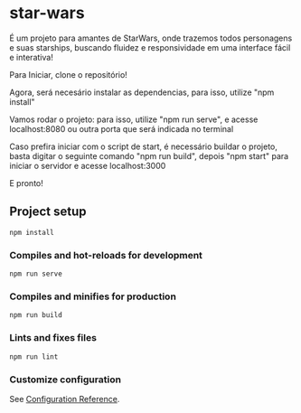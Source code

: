 # star-wars

É um projeto para amantes de StarWars, onde trazemos todos personagens e suas starships, buscando fluidez e responsividade em uma interface fácil e interativa!

Para Iniciar, clone o repositório!

Agora, será necesário instalar as dependencias, para isso, utilize "npm install"

Vamos rodar o projeto: para isso, utilize "npm run serve", e acesse localhost:8080 ou outra porta que será indicada no terminal

Caso prefira iniciar com o script de start, é necessário buildar o projeto, basta digitar o seguinte comando "npm run build", depois "npm start" para iniciar o servidor e acesse localhost:3000

E pronto! 


## Project setup
```
npm install
```

### Compiles and hot-reloads for development
```
npm run serve
```

### Compiles and minifies for production
```
npm run build
```

### Lints and fixes files
```
npm run lint
```

### Customize configuration
See [Configuration Reference](https://cli.vuejs.org/config/).
